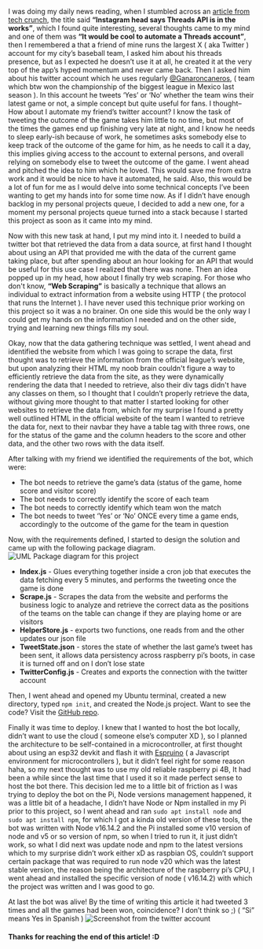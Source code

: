 I was doing my daily news reading, when I stumbled across an [article from tech crunch](https://techcrunch.com/2023/10/27/instagram-head-says-threads-api-is-in-the-works/), the title said **“Instagram head says Threads API is in the works”**, which I found quite interesting, several thoughts came to my mind and one of them was **“It would be cool to automate a Threads account”**, then I remembered a that a friend of mine runs the largest X ( aka Twitter ) account for my city’s baseball team, I asked him about his threads presence, but as I expected he doesn’t use it at all, he created it at the very top of the app’s hyped momentum and never came back. Then I asked him about his twitter account which he uses regularly [@Ganaroncaneros](https://twitter.com/ganaroncaneros), ( team which btw won the championship of the biggest league in Mexico last season ). In this account he tweets ‘Yes’ or ‘No’ whether the team wins their latest game or not, a simple concept but quite useful for fans. I thought–How about I automate my friend’s twitter account? I know the task of tweeting the outcome of the game takes him little to no time, but most of the times the games end up finishing very late at night, and I know he needs to sleep early-ish because of work, he sometimes asks somebody else to keep track of the outcome of the game for him, as he needs to call it a day, this implies giving access to the account to external persons, and overall relying on somebody else to tweet the outcome of the game. I went ahead and pitched the idea to him which he loved. This would save me from extra work and it would be nice to have it automated, he said. Also, this would be a lot of fun for me as I would delve into some technical concepts I’ve been wanting to get my hands into for some time now. As if I didn’t have enough backlog in my personal projects queue, I decided to add a new one, for a moment my personal projects queue turned into a stack because I started this project as soon as it came into my mind.

Now with this new task at hand, I put my mind into it. I needed to build a twitter bot that retrieved the data from a data source, at first hand I thought about using an API that provided me with the data of the current game taking place, but after spending about an hour looking for an API that would be useful for this use case I realized that there was none. Then an idea popped up in my head, how about I finally try web scraping. For those who don't know, **“Web Scraping”** is basically a technique that allows an individual to extract information from a website using HTTP ( the protocol that runs the Internet ). I have never used this technique prior working on this project so it was a no brainer. On one side this would be the only way I could get my hands on the information I needed and on the other side, trying and learning new things fills my soul.

Okay, now that the data gathering technique was settled, I went ahead and identified the website from which I was going to scrape the data, first thought was to retrieve the information from the official league’s website, but upon analyzing their HTML my noob brain couldn't figure a way to efficiently retrieve the data from the site, as they were dynamically rendering the data that I needed to retrieve, also their div tags didn't have any classes on them, so I thought that I couldn’t properly retrieve the data, without giving more thought to that matter I started looking for other websites to retrieve the data from, which for my surprise I found a pretty well outlined HTML in the official website of the team I wanted to retrieve the data for, next to their navbar they have a table tag with three rows, one for the status of the game and the column headers to the score and other data, and the other two rows with the data itself.

After talking with my friend we identified the requirements of the bot, which were:

- The bot needs to retrieve the game’s data (status of the game, home score and visitor score)
- The bot needs to correctly identify the score of each team
- The bot needs to correctly identify which team won the match
- The bot needs to tweet ‘Yes’ or ‘No’ ONCE every time a game ends, accordingly to the outcome of the game for the team in question

Now, with the requirements defined, I started to design the solution and came up with the following package diagram.
![UML Package diagram for this project](/blogImage/baseballBot/packageDiagramBotBaseball.jpeg)

- **Index.js** - Glues everything together inside a cron job that executes the data fetching every 5 minutes, and performs the tweeting once the game is done
- **Scrape.js** - Scrapes the data from the website and performs the business logic to analyze and retrieve the correct data as the positions of the teams on the table can change if they are playing home or are visitors
- **HelperStore.js** - exports two functions, one reads from and the other updates our json file
- **TweetState.json** - stores the state of whether the last game’s tweet has been sent, it allows data persistency across raspberry pi’s boots, in case it is turned off and on I don’t lose state
- **TwitterConfig.js** - Creates and exports the connection with the twitter account

Then, I went ahead and opened my Ubuntu terminal, created a new directory, typed `npm init`, and created the Node.js project. Want to see the code? Visit the [GitHub repo](https://github.com/biccsdev/biccsDevPersonalSiteV3).

Finally it was time to deploy. I knew that I wanted to host the bot locally, didn’t want to use the cloud ( someone else’s computer XD ), so I planned the architecture to be self-contained in a microcontroller, at first thought about using an esp32 devkit and flash it with [Espruino](https://www.espruino.com/) ( a Javascript environment for microcontrollers ), but it didn’t feel right for some reason haha, so my next thought was to use my old reliable raspberry pi 4B, It had been a while since the last time that I used it so it made perfect sense to host the bot there. This decision led me to a little bit of friction as I was trying to deploy the bot on the Pi, Node versions management happened, it was a little bit of a headache, I didn’t have Node or Npm installed in my Pi prior to this project, so I went ahead and ran `sudo apt install node` and `sudo apt install npm`, for which I got a kinda old version of these tools, the bot was written with Node v16.14.2 and the Pi installed some v10 version of node and v5 or so version of npm, so when I tried to run it, it just didn’t work, so what I did next was update node and npm to the latest versions which to my surprise didn’t work either xD as raspbian OS, couldn’t support certain package that was required to run node v20 which was the latest stable version, the reason being the architecture of the raspberry pi’s CPU, I went ahead and installed the specific version of node ( v16.14.2) with which the project was written and I was good to go.

At last the bot was alive! By the time of writing this article it had tweeted 3 times and all the games had been won, coincidence? I don’t think so ;) ( “Si” means Yes in Spanish )
![Screenshot from the twitter account](/blogImage/baseballBot/ganaronTweet.png)

#### Thanks for reaching the end of this article! :D
